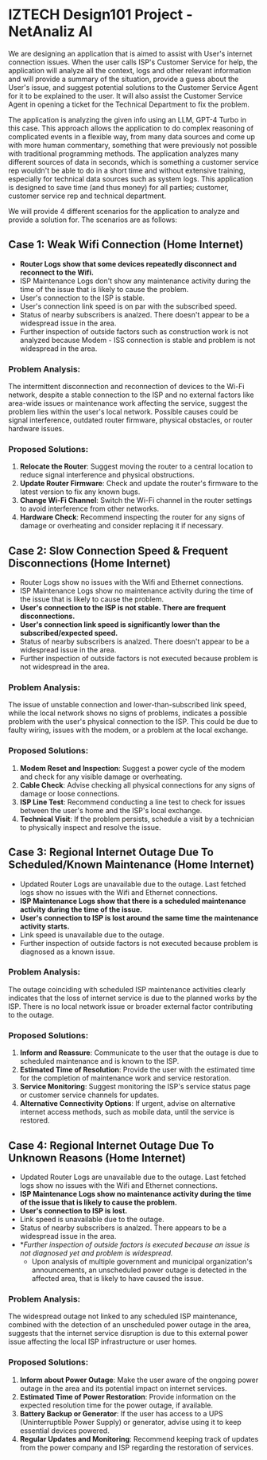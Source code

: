 ﻿# IZTECH Design101 Project - NetAnaliz AI

We are designing an application that is aimed to assist with User's internet connection issues. When the user calls ISP's Customer Service for help, the application will analyze all the context, logs and other relevant information and will provide a summary of the situation, provide a guess about the User's issue, and suggest potential solutions to the Customer Service Agent for it to be explained to the user. It will also assist the Customer Service Agent in opening a ticket for the Technical Department to fix the problem.

The application is analyzing the given info using an LLM, GPT-4 Turbo in this case. This approach allows the application to do complex reasoning of complicated events in a flexible way, from many data sources and come up with more human commentary, something that were previously not possible with traditional programming methods. The application analyzes many different sources of data in seconds, which is something a customer service rep wouldn't be able to do in a short time and without extensive training, especially for technical data sources such as system logs. This application is designed to save time (and thus money) for all parties; customer, customer service rep and technical department. 

We will provide 4 different scenarios for the application to analyze and provide a solution for. The scenarios are as follows:

## Case 1: Weak Wifi Connection (Home Internet)
- **Router Logs show that some devices repeatedly disconnect and reconnect to the Wifi.**
- ISP Maintenance Logs don't show any maintenance activity during the time of the issue that is likely to cause the problem.
- User's connection to the ISP is stable.
- User's connection link speed is on par with the subscribed speed.
- Status of nearby subscribers is analzed. There doesn't appear to be a widespread issue in the area.
- Further inspection of outside factors such as construction work is not analyzed because Modem - ISS connection is stable and problem is not widespread in the area.

### Problem Analysis:
The intermittent disconnection and reconnection of devices to the Wi-Fi network, despite a stable connection to the ISP and no external factors like area-wide issues or maintenance work affecting the service, suggest the problem lies within the user's local network. Possible causes could be signal interference, outdated router firmware, physical obstacles, or router hardware issues.

### Proposed Solutions:
1. **Relocate the Router**: Suggest moving the router to a central location to reduce signal interference and physical obstructions.
2. **Update Router Firmware**: Check and update the router's firmware to the latest version to fix any known bugs.
3. **Change Wi-Fi Channel**: Switch the Wi-Fi channel in the router settings to avoid interference from other networks.
4. **Hardware Check**: Recommend inspecting the router for any signs of damage or overheating and consider replacing it if necessary.

## Case 2: Slow Connection Speed & Frequent Disconnections (Home Internet)
- Router Logs show no issues with the Wifi and Ethernet connections.
- ISP Maintenance Logs show no maintenance activity during the time of the issue that is likely to cause the problem.
- **User's connection to the ISP is not stable. There are frequent disconnections.**
- **User's connection link speed is significantly lower than the subscribed/expected speed.**
- Status of nearby subscribers is analzed. There doesn't appear to be a widespread issue in the area.
- Further inspection of outside factors is not executed because problem is not widespread in the area.

### Problem Analysis:
The issue of unstable connection and lower-than-subscribed link speed, while the local network shows no signs of problems, indicates a possible problem with the user's physical connection to the ISP. This could be due to faulty wiring, issues with the modem, or a problem at the local exchange.

### Proposed Solutions:
1. **Modem Reset and Inspection**: Suggest a power cycle of the modem and check for any visible damage or overheating.
2. **Cable Check**: Advise checking all physical connections for any signs of damage or loose connections.
3. **ISP Line Test**: Recommend conducting a line test to check for issues between the user's home and the ISP's local exchange.
4. **Technical Visit**: If the problem persists, schedule a visit by a technician to physically inspect and resolve the issue.

## Case 3: Regional Internet Outage Due To Scheduled/Known Maintenance (Home Internet)
- Updated Router Logs are unavailable due to the outage. Last fetched logs show no issues with the Wifi and Ethernet connections.
- **ISP Maintenance Logs show that there is a scheduled maintenance activity during the time of the issue.**
- **User's connection to ISP is lost around the same time the maintenance activity starts.**
- Link speed is unavailable due to the outage.
- Further inspection of outside factors is not executed because problem is diagnosed as a known issue.

### Problem Analysis:
The outage coinciding with scheduled ISP maintenance activities clearly indicates that the loss of internet service is due to the planned works by the ISP. There is no local network issue or broader external factor contributing to the outage.

### Proposed Solutions:
1. **Inform and Reassure**: Communicate to the user that the outage is due to scheduled maintenance and is known to the ISP.
2. **Estimated Time of Resolution**: Provide the user with the estimated time for the completion of maintenance work and service restoration.
3. **Service Monitoring**: Suggest monitoring the ISP's service status page or customer service channels for updates.
4. **Alternative Connectivity Options**: If urgent, advise on alternative internet access methods, such as mobile data, until the service is restored.

## Case 4: Regional Internet Outage Due To Unknown Reasons (Home Internet)
- Updated Router Logs are unavailable due to the outage. Last fetched logs show no issues with the Wifi and Ethernet connections.
- **ISP Maintenance Logs show no maintenance activity during the time of the issue that is likely to cause the problem.**
- **User's connection to ISP is lost.**
- Link speed is unavailable due to the outage.
- Status of nearby subscribers is analzed. There appears to be a widespread issue in the area.
- **Further inspection of outside factors is executed because an issue is *not diagnosed yet* and *problem is widespread.** 
    - Upon analysis of multiple government and municipal organization's announcements, an unscheduled power outage is detected in the affected area, that is likely to have caused the issue.

### Problem Analysis:
The widespread outage not linked to any scheduled ISP maintenance, combined with the detection of an unscheduled power outage in the area, suggests that the internet service disruption is due to this external power issue affecting the local ISP infrastructure or user homes.

### Proposed Solutions:
1. **Inform about Power Outage**: Make the user aware of the ongoing power outage in the area and its potential impact on internet services.
2. **Estimated Time of Power Restoration**: Provide information on the expected resolution time for the power outage, if available.
3. **Battery Backup or Generator**: If the user has access to a UPS (Uninterruptible Power Supply) or generator, advise using it to keep essential devices powered.
4. **Regular Updates and Monitoring**: Recommend keeping track of updates from the power company and ISP regarding the restoration of services.
